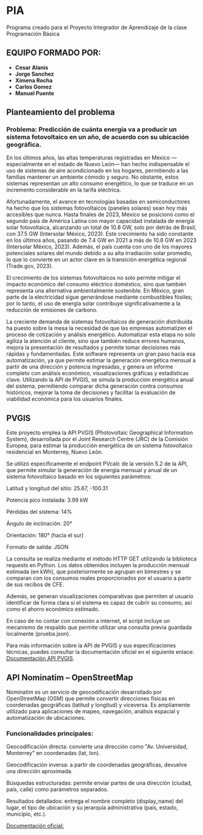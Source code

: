 # PIA
Programa creado para el Proyecto Integrador de Aprendizaje de la clase Programación Básica

## EQUIPO FORMADO POR:
* **Cesar Alanis**
* **Jorge Sanchez**
* **Ximena Rocha**
* **Carlos Gomez**
* **Manuel Puente**

## Planteamiento del problema

### Problema: Predicción de cuánta energía va a producir un sistema fotovoltaico en un año, de acuerdo con su ubicación geográfica.

En los últimos años, las altas temperaturas registradas en México —especialmente en el estado de Nuevo León— han hecho indispensable el uso de sistemas de aire acondicionado en los hogares, permitiendo a las familias mantener un ambiente cómodo y seguro. No obstante, estos sistemas representan un alto consumo energético, lo que se traduce en un incremento considerable en la tarifa eléctrica.

Afortunadamente, el avance en tecnologías basadas en semiconductores ha hecho que los sistemas fotovoltaicos (paneles solares) sean hoy más accesibles que nunca. Hasta finales de 2023, México se posicionó como el segundo país de América Latina con mayor capacidad instalada de energía solar fotovoltaica, alcanzando un total de 10.8 GW, solo por detrás de Brasil, con 37.5 GW (Intersolar México, 2023). Este crecimiento ha sido constante en los últimos años, pasando de 7.4 GW en 2021 a más de 10.8 GW en 2023 (Intersolar México, 2023). Además, el país cuenta con uno de los mayores potenciales solares del mundo debido a su alta irradiación solar promedio, lo que lo convierte en un actor clave en la transición energética regional (Trade.gov, 2023).

El crecimiento de los sistemas fotovoltaicos no solo permite mitigar el impacto económico del consumo eléctrico doméstico, sino que también representa una alternativa ambientalmente sostenible. En México, gran parte de la electricidad sigue generándose mediante combustibles fósiles; por lo tanto, el uso de energía solar contribuye significativamente a la reducción de emisiones de carbono.

La creciente demanda de sistemas fotovoltaicos de generación distribuida ha puesto sobre la mesa la necesidad de que las empresas automatizen el proceso de cotización y análisis energético. Automatizar esta etapa no solo agiliza la atención al cliente, sino que también reduce errores humanos, mejora la presentación de resultados y permite tomar decisiones más rápidas y fundamentadas. Este software representa un gran paso hacia esa automatización, ya que permite estimar la generación energética mensual a partir de una dirección y potencia ingresadas, y genera un informe completo con análisis económico, visualizaciones gráficas y estadísticas clave. Utilizando la API de PVGIS, se simula la producción energética anual del sistema, permitiendo comparar dicha generación contra consumos históricos, mejorar la toma de decisiones y facilitar la evaluación de viabilidad económica para los usuarios finales.

## PVGIS

Este proyecto emplea la API PVGIS (Photovoltaic Geographical Information System), desarrollada por el Joint Research Centre (JRC) de la Comisión Europea, para estimar la producción energética de un sistema fotovoltaico residencial en Monterrey, Nuevo León.

Se utilizó específicamente el endpoint PVcalc de la versión 5.2 de la API, que permite simular la generación de energía mensual y anual de un sistema fotovoltaico basado en los siguientes parámetros:

Latitud y longitud del sitio: 25.67, -100.31

Potencia pico instalada: 3.99 kW

Pérdidas del sistema: 14%

Ángulo de inclinación: 20° 

Orientación: 180° (hacia el sur)

Formato de salida: JSON

La consulta se realiza mediante el método HTTP GET utilizando la biblioteca requests en Python. Los datos obtenidos incluyen la producción mensual estimada (en kWh), que posteriormente se agrupan en bimestres y se comparan con los consumos reales proporcionados por el usuario a partir de sus recibos de CFE.

Además, se generan visualizaciones comparativas que permiten al usuario identificar de forma clara si el sistema es capaz de cubrir su consumo, así como el ahorro económico estimado.

En caso de no contar con conexión a internet, el script incluye un mecanismo de respaldo que permite utilizar una consulta previa guardada localmente (prueba.json).

Para más información sobre la API de PVGIS y sus especificaciones técnicas, puedes consultar la documentación oficial en el siguiente enlace: [Documentación API PVGIS](https://joint-research-centre.ec.europa.eu/photovoltaic-geographical-information-system-pvgis/getting-started-pvgis/api-non-interactive-service_en).

## API Nominatim – OpenStreetMap

Nominatim es un servicio de geocodificación desarrollado por OpenStreetMap (OSM) que permite convertir direcciones físicas en coordenadas geográficas (latitud y longitud) y viceversa. Es ampliamente utilizado para aplicaciones de mapeo, navegación, análisis espacial y automatización de ubicaciones.

### Funcionalidades principales:
Geocodificación directa: convierte una dirección como "Av. Universidad, Monterrey" en coordenadas (lat, lon).

Geocodificación inversa: a partir de coordenadas geográficas, devuelve una dirección aproximada.

Búsquedas estructuradas: permite enviar partes de una dirección (ciudad, país, calle) como parámetros separados.

Resultados detallados: entrega el nombre completo (display_name) del lugar, el tipo de ubicación y su jerarquía administrativa (país, estado, municipio, etc.).

[Documentación oficial:](https://nominatim.org/release-docs/latest/api/Overview/)


